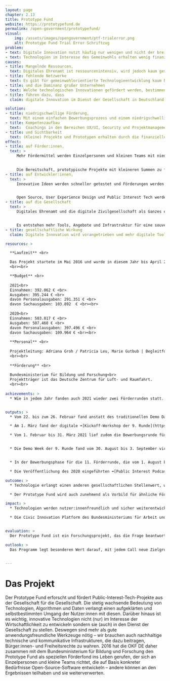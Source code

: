 ```yaml
---
layout: page
chapter: 2.13
title: Prototype Fund
website: https://prototypefund.de
permalink: /open-government/prototypefund/
visual:
    img: /assets/images/opengovernment/ptf-trialerror.png
    alt: Prototype Fund Trial Error Schriftzug
problem:
- text: Digitale Innovation nutzt häufig nur wenigen und nicht der breiten Gesellschaft.
- text: Technologien im Interesse des Gemeinwohls erhalten wenig finanzielle Förderung.
causes:
- title: Mangelnde Ressourcen,
  text: Digitales Ehrenamt ist ressourcenintensiv, wird jedoch kaum gesehen, anerkannt oder finanziert. Das Entwickeln neuer Technologien erfolgt deshalb oft im Interesse von Wirtschaftlichkeit oder Datenverwertbarkeit.
- title: fehlende Netzwerke
  text: Es gibt für gemeinwohlorientierte Technologieentwicklung kaum Netzwerke, die sich für eine Verbesserung der Situation einsetzen können.
- title: und die Dominanz großer Unternehmen
  text: Welche technologischen Innovationen gefördert werden, bestimmen derzeit große internationale Konzerne oder Kapitalgeber. Dabei liegt oftmals die Expertise darüber, welche Entwicklungen wirklich benötigt werden oder welche Innovationen der Skalierung bedürfen, in der Gesellschaft – diese wird aber nicht einbezogen und zu wenig gefördert.
- title: führen dazu, dass
  claim: digitale Innovation im Dienst der Gesellschaft in Deutschland kaum stattfindet.

solution:
- title: niedrigschwellige Förderung,
  text: Mit einem einfachen Bewerbungsprozess und einem niedrigschwelligen Förderverfahren zeigen wir, dass die Förderung digitaler Innovationen aus der Gesellschaft möglich und wünschenswert ist.
- title: Kompetenzaufbau
  text:  Coachings in den Bereichen UX/UI, Security und Projektmanagement vermitteln der Open-Source-Community Wissen, das auch bei der Umsetzung weiterer Projekte nützlich sein kann.
- title: und Sichtbarkeit
  text: (Kleine) Projekte und Prototypen erhalten durch die finanzielle Förderung des BMBF mehr Sichtbarkeit – über die Website des Prototype Fund, Medien, Konferenzen und andere Veranstaltungen sowie aktive Vernetzungsarbeit.
effect:
- title: auf Förder:innen,
  text: >
     Mehr Fördermittel werden Einzelpersonen und kleinen Teams mit niedrigschwelligen Verfahren bereitgestellt.
   

     Die Bereitschaft, prototypische Projekte mit kleineren Summen zu fördern, steigt.
- title: auf Entwickler:innen,
  text: >
     Innovative Ideen werden schneller getestet und Förderungen werden als realistische Möglichkeit angesehen, Projekte umzusetzen.


     Open Source, User Experience Design und Public Interest Tech werden als Konzepte weiterverbreitet.
- title: auf die Gesellschaft
  text: >
     Digitales Ehrenamt und die digitale Zivilgesellschaft als Ganzes erfährt mehr Beachtung und Anerkennung.


     Es entstehen mehr Tools, Angebote und Infrastruktur für eine souveräne, digital handlungsfähige und informierte Gesellschaft.
- title: gesellschaftliche Wirkung
  claim: Digitale Innovation wird vorangetrieben und mehr digitale Tools sowie sichere Infrastruktur für die Gesellschaft werden geschaffen.

resources: >

  **Laufzeit** <br>

  Das Projekt startete im Mai 2016 ​und wurde in diesem Jahr bis ​April 2025 verlängert.
  <br><br>

  **Budget** <br>
  
  2021<br>
  Einnahmen: 392.062 € <br>
  Ausgaben: 395.244 € <br>
  davon Personalausgaben: 291.351 € <br>
  davon Sachausgaben: 103.892  € <br><br>
  
  2020<br>
  Einnahmen: 503.817 € <br>
  Ausgaben: 507.460 € <br>
  davon Personalausgaben: 397.496 € <br>
  davon Sachausgaben: 109.964 € <br><br>
  
  **Personal** <br>
  
  Projektleitung: Adriana Groh / Patricia Leu, Marie Gutbub | Begleitforschung: Katharina Meyer / Claudia Jach | Projektmanagement: Thomas Friese, Marie Gutbub / Patricia Leu | Kommunikation: Patricia Leu | Controlling: Petra Bálint | technische Administration: Gregor Gilka
  <br><br>
  
  **Förderung** <br>
  
  Bundesministerium für Bildung und Forschung<br>
  Projektträger ist das Deutsche Zentrum für Luft- und Raumfahrt.
  <br><br>
 
achievements: >
  * Wie in jedem Jahr fanden auch 2021 wieder zwei Förderrunden statt. Beide wurden themenoffen gestaltet. Darüber hinaus lagen die Schwerpunkte der Aktivitäten in der Aufarbeitung der Forschungsergebnisse aus den Jahren 2016 bis 2020, in der breiteren Außenkommunikation über die Förderprojekte, z. B. auf der Website des Programms. Zudem wurde mit der Einführung neuer Formate großer Wert auf die Vernetzung der Geförderten untereinander gelegt. Diese kam während der Pandemie leider oft zu kurz.


outputs: >
  * Vom 22. bis zum 26. Februar fand anstatt des traditionellen Demo Days für den Abschluss der 8. Förderrunde zum zweiten Mal eine ➠[digitale Demo Week](https://archive.demoweek.prototypefund.de/runde8/) statt. Es wurde hierzu eine Webseite aufgesetzt, die es den Projekten ermöglichte, sich in verschiedenen Formaten vorzustellen: Video, Blogpost oder Live Demo. So konnte das Abschlussevent einem breiten Publikum zugänglich gemacht werden. Das Programm der Demo Week wurde eingerahmt von einem Eröffnungs- und Abschlussevent, die beide ebenfalls im Nachgang auf der Webseite verfügbar waren. Die Vorstellungen der 17 Projekte fanden über vier Tage verteilt statt. 

  * Am 1. März fand der digitale ➠[Kickoff-Workshop der 9. Runde](https://prototypefund.de/projects/round-9/) statt. Die 28 Förderprojekte wurden durch das Team des Prototype Fund, Vertreter:innen des Deutschen Zentrums für Luft- und Raumfahrt, das als Projektträger für die Fördermaßnahme fungiert, und die Moderator:innen von zero360 auf die anstehende Umsetzungsphase vorbereitet.

  * Vom 1. Februar bis 31. März 2021 lief zudem die Bewerbungsrunde für die 10. Förderrunde. Wie schon in der vorhergegangenen Runde war der Call themenoffen und Projekte konnten sich innerhalb der vier thematischen Säulen Civic Tech, Data Literacy, Software-Infrastruktur und Datensicherheit bewerben. Begleitend zur Bewerbungsrunde wurde ein ➠[Trendreport](https://prototypefund.de/wp-content/uploads/2021/01/Trendforschung-zur-Runde-10-Journalismus.pdf) angefertigt, der ein Augenmerk auf die Rolle, Herausforderungen und Chancen von Medien und Journalismus in der „digitalen Konstellation“ legt. Es gingen für die 10. Runde insgesamt 300 gültige Bewerbungen ein. 62 Prozent aller Bewerbungen erfolgten als Team. Angeregt vom Trendforschungsreport reichten zahlreiche Bewerber:innen Ideen rund um Medien und Journalismus ein. Weitere Themen und Bereiche, die überproportional häufig vorkamen, waren die Corona-Pandemie, der Zugang zu politischen Beschlüssen, Konsensmechanismen, das Semantic Web, gendersensible Sprache, Umweltdaten, Programmierung für Einsteiger:innen, Natural Language Processing, Ehrenamt und Vereine sowie zahlreiche Projekte mit Audiofokus.


  * Die Demo Week der 9. Runde fand vom 30. August bis 3. September virtuell statt. Auf der ➠[Demo Week Website](https://archive.demoweek.prototypefund.de/runde9/) sind die Präsentationen der 28 Projekte sowie die Eröffnungsveranstaltung festgehalten, in der mit einer Keynote und einem Panel auf die Woche eingestimmt wurde. Wiederum wurden die Präsentationen der Projekte in den folgenden Tagen über die Kanäle des PTF ausgespielt. Am 1. September startete beim Kickoff mit 29 Förderprojekten unsere ➠[10. und bislang größte Förderrunde](https://prototypefund.de/projects/round-10/). Im Kickoffworkshop wurden die Geförderten erneut vom Team des Prototype Fund sowie den Moderator:innen auf die Förderphase vorbereitet.


  * In der Bewerbungsphase für die 11. Förderrunde, die vom 1. August bis 30. September 2021 andauerte, wurden 162 gültige Projektskizzen eingereicht. 59 % wurden von Teams eingereicht. Die thematische Aufteilung auf die Grundsäulen des Prototype Funds gestaltete sich diesmal wie folgt: 64 % der Einreichungen ordneten sich dem Feld Civic Tech zu, 1 % zu Data Literacy, 12 % zu Datensicherheit und 17 % zu Software-Infrastruktur. 6 % ordneten sich anderen Bereichen zu.

  * Die Veröffentlichung des 2020 eingeführten ➠[Public Interest Podcast](https://prototypefund.de/public-interest-podcast-nachhaltigkeit/) wurde fortgeführt. Nachdem bis zum Frühling 2021 vier Folgen erschienen waren, wurde die Produktion in thematischen Staffeln begonnen. So erschien im November eine fünfteilige Staffel zum Thema Open Source und Gesundheit. Des Weiteren erschienen auf dem ➠Blog Gastbeiträge von Expert:innen zu Public Interest Tech.

outcome: >
  * Technologie erlangt einen anderen gesellschaftlichen Stellenwert, wenn ihre positiven Aspekte gegenüber den Risiken herausgestellt werden. Dem nimmt sich der Prototype Fund an: Die Geförderten entwickeln neue Kompetenzen (UX-/UI-Design, Security, Projekt- oder Teammanagement etc). Eine Community aus Open-Source-Entwickler:innen wird aufgebaut, die ihre Fähigkeiten und Ressourcen in den Dienst der Gesellschaft stellt. Das Programm zeigt gezeigt, wie eine Projektförderung tatsächlichfunktionieren kann. Der Fund ist somit Vorbild – und wird in Teilaspekten von anderen Förderern aufgegriffen. Häufig forschen und arbeiten Menschen in diesem Bereich ehrenamtlich und/oder in ihrer Freizeit und werden von klassischen öffentlichen Fördermaßnahmen nicht erreicht, da diese sich in der Regel an Unternehmen, Forschungseinrichtungen oder andere Institutionen richten. Ein großer Teil des digitalen Ehrenamts wird jedoch von Einzelpersonen und kleinen interdisziplinären Teams geleistet. Weil diese aufgrund unpassender Fördermechanismen ihre Projekte nicht konzentriert verfolgen können, kommt ein enormes Innovationspotenzial nicht zum Tragen. Damit überlassen wir als Gesellschaft digitale Angebote den großen Konzernen und profitorientierter Forschung, fördern das Sammeln teilweise kritischer Daten und erhalten proprietäre statt offene Lösungen. Der Bedarf an Alternativen ist entsprechend groß.

  * Der Prototype Fund wird auch zunehmend als Vorbild für ähnliche Förderprogramme innerhalb Deutschlands und im europäischen Ausland gesehen. Der bereits angelaufene Prototype Fund Schweiz, mit dem es einen engen Austausch gibt, profitiert stark durch die bereits gewonnenen Erfahrungen aus dem deutschen Prototype Fund und wurde darüber hinaus durch ein Teammitglied des deutschen Prototype Fund ehrenamtlich in der Jury unterstützt. Mit dem ➠[Prototype Fund Hardware](https://hardware.prototypefund.de/) wurde zudem innerhalb der OKF DE in Kooperation mit drei weiteren Partnern und finanziert durch die WIR!-Initiative des Bundesministerium für Bildung und Forschung ein ähnliches Programm  für die Förderung zivilgesellschaftlich relevanter Hardware ins Leben gerufen.

impact: >
  * Technologien werden nutzer:innenfreundlich und sicher weiterentwickelt. Soziales Engagement wird nachhaltiger unterstützt. Das Fördersystem wird um eine andere Kultur ergänzt, denn der Prototype Fund fördert Civic-Tech-Projekte und kleine Teams sowie technische Infrastruktur – mit gesellschaftlichen, nicht  wirtschaftlichen Interessen an erster Stelle.

  * Die Civic Innovation Platform des Bundesministeriums für Arbeit und Soziales ist im Juni 2021 in eine zweite Bewerbungsrunde gestartet. In die Entstehung der Plattform flossen Erfahrungen des Prototype Fund ein. Im Schweizer Prototype Fund startete im April ebenfalls bereits die zweite Bewerbungsphase für innovative Open-Source-Projekte, welche die demokratische Partizipation in der Schweiz durch digitale Lösungen stärken.


evaluation: >
  Der Prototype Fund ist ein Forschungsprojekt, das die Frage beantworten will, wie neue Zielgruppen für öffentliche Fördergelder erschlossen werden können und wie die öffentlichen Fördermaßnahmen so angepasst werden können, dass sie für neue Zielgruppen auch nutzbar sind. In der Begleitforschung wird jede Förderrunde bezüglich Outreach, Bewerbungs- und Bewertungsprozess sowie mit Blick auf die Umsetzungsphase evaluiert. Ausgehend von den jeweiligen Ergebnissen werden die Fördermodalitäten von Runde zu Runde angepasst. Besonders hervorzuheben ist hier der Anstieg der Förderquote von 60 % auf 95 % – der Eigenanteil, den die Projekte einbringen müssen, hat sich somit deutlich verringert. Geförderte Projekte erhalten gezielte Coachingangebote, die basierend auf den Erfahrungen der letzten Jahre um Beratung zu Gründungsthemen sowie um ein Kontingent an freien Coachings erweitert wurden. 

outlook: >
  Das Programm legt besonderen Wert darauf, mit jedem Call neue Zielgruppen anzusprechen und die Gruppe der Einreichenden weiter zu diversifizieren. Des Weiteren wird verstärkt der Blick in die Zukunft gerichtet und ein Fokus darauf gelegt, die Projekte auch über die Förderzeit hinaus nachhaltig erfolgreich zu machen.


---
```



# Das Projekt

Der Prototype Fund erforscht und fördert Public-Interest-Tech-Projekte aus der Gesellschaft für die Gesellschaft. Die stetig wachsende Bedeutung von Technologien, Algorithmen und Daten verlangt einen aufgeklärten und selbstbestimmten Umgang der Nutzer:innen mit diesen. Darüber hinaus ist es wichtig, innovative Technologien nicht (nur) im Interesse der Wirtschaftlichkeit zu entwickeln sondern sie (auch) in den Dienst der Gesellschaft zu stellen. Deswegen sind mehr als gute anwendungsfreundliche Werkzeuge nötig – wir brauchen auch nachhaltige technische und kommunikative Infrastrukturen, die dazu beitragen, Bürger:innen- und Freiheitsrechte zu wahren. 2016 hat die OKF DE daher zusammen mit dem Bundesministerium für Bildung und Forschung den Prototype Fund als speziellen Förderfond ins Leben gerufen, der sich an Einzelpersonen und kleine Teams richtet, die auf Basis konkreter Bedürfnisse Open-Source-Software entwickeln – andere können an den Ergebnissen teilhaben und sie weiterverwerten. 
